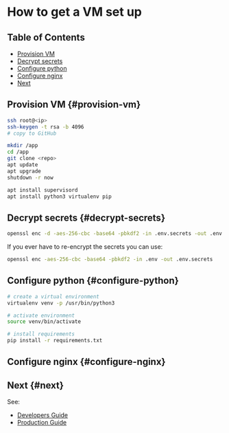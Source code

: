 
# How to get a VM set up

## Table of Contents
- [Provision VM](#provision-vm-provision-vm)
- [Decrypt secrets](#decrypt-secrets)
- [Configure python](#configure-python)
- [Configure nginx](#configure-nginx)
- [Next](#next)

## Provision VM {#provision-vm}

```sh
ssh root@<ip>
ssh-keygen -t rsa -b 4096
# copy to GitHub

mkdir /app
cd /app
git clone <repo>
apt update
apt upgrade
shutdown -r now

apt install supervisord
apt install python3 virtualenv pip
```

## Decrypt secrets {#decrypt-secrets}

```sh
openssl enc -d -aes-256-cbc -base64 -pbkdf2 -in .env.secrets -out .env
```

If you ever have to re-encrypt the secrets you can use:

```sh
openssl enc -aes-256-cbc -base64 -pbkdf2 -in .env -out .env.secrets
```

## Configure python {#configure-python}

```sh
# create a virtual environment
virtualenv venv -p /usr/bin/python3

# activate environment
source venv/bin/activate

# install requirements
pip install -r requirements.txt
```

## Configure nginx {#configure-nginx}

## Next {#next}

See:
- [Developers Guide](./developers-guide.md)
- [Production Guide](./production-guide.md)
